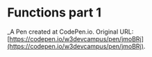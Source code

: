 # Functions part 1
 _A Pen created at CodePen.io. Original URL: [https://codepen.io/w3devcampus/pen/jmoBRj](https://codepen.io/w3devcampus/pen/jmoBRj).

 